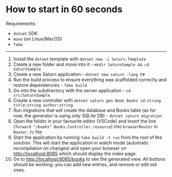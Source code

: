 # How to start in 60 seconds

Requirements:

* `dotnet` SDK
* `mono` (on Linux/MacOS)
* `fake`

---


1. Install the `dotnet` template with `dotnet new -i Saturn.Template`
2. Create a new folder and move into it - `mkdir SaturnSample && cd SaturnSample`
3. Create a new Saturn application - `dotnet new saturn -lang F#`
4. Run the build process to ensure everything was scaffolded correctly and restore dependencies - `fake build`
5. Go into the subdirectory with the server application - `cd src/SaturnSample`
6. Create a new controller with `dotnet saturn gen Book Books id:string title:string author:string`
7. Run migrations that will create the database and Books table (as for now, the generator is using only SQLite DB) - `dotnet saturn migration`
8. Open the folder in your favourite editor (VSCode) and insert the line (`forward "/books" Books.Controller.resource`) into `browserRouter` in `Router.fs` file
9. Start the application by running `fake build -t run` from the root of the solution. This will start the application in watch mode (automatic recompilation on changes) and open your browser on [http://localhost:8085](http://localhost:8085) which should display the index page.
10. Go to [http://localhost:8085/books](http://localhost:8085/books) to see the generated view. All buttons should be working; you can add new entries, and remove or edit old ones.
